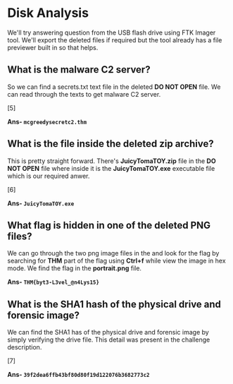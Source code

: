 # Disk Analysis

We'll try answering question from the USB flash drive using FTK Imager tool. We'll export the deleted files if required but the tool already has a file previewer built in so that helps.

## What is the malware C2 server?

So we can find a secrets.txt text file in the deleted **DO NOT OPEN** file. We can read through the texts to get malware C2 server.

[5]

**Ans- `mcgreedysecretc2.thm`**

##  What is the file inside the deleted zip archive?

This is pretty straight forward. There's **JuicyTomaTOY.zip** file in the **DO NOT OPEN** file where inside it is the **JuicyTomaTOY.exe** executable file which is our required anwer.

[6]

**Ans- `JuicyTomaTOY.exe`**

## What flag is hidden in one of the deleted PNG files?

We can go through the two png image files in the and look for the flag by searching for **THM** part of the flag using **Ctrl+f** while view the image in hex mode. We find the flag in the **portrait.png** file.



**Ans- `THM{byt3-L3vel_@n4Lys15}`**


## What is the SHA1 hash of the physical drive and forensic image?

We can find the SHA1 has of the physical drive and forensic image by simply verifying the drive file. This detail was present in the challenge description.

[7]

**Ans- `39f2dea6ffb43bf80d80f19d122076b3682773c2`**


